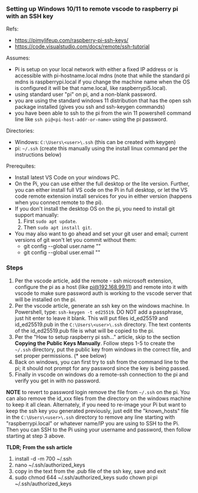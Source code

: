 ### Setting up Windows 10/11 to remote vscode to raspberry pi with an SSH key

Refs:
* https://pimylifeup.com/raspberry-pi-ssh-keys/
* https://code.visualstudio.com/docs/remote/ssh-tutorial

Assumes:
* Pi is setup on your local network with either a fixed IP address or is accessible with pi-hostname.local mdns (note that while the standard pi mdns is raspberrypi.local if you change the machine name when the OS is configured it will be that name.local, like raspberrypi5.local).
* using standard user "pi" on pi, and a non-blank password.
* you are using the standard windows 11 distribution that has the open ssh package installed (gives you ssh and ssh-keygen commands)
* you have been able to ssh to the pi from the win 11 powershell command line like `ssh pi@<pi-host-addr-or-name>` using the pi password.

Directories:
* Windows: `C:\Users\<user>\.ssh`  (this can be created with keygen)
* pi: `~/.ssh` (create this manually using the install linux command per the instructions below)

Prerequites:
* Install latest VS Code on your windows PC.
* On the Pi, you can use either the full desktop or the lite version.  Further, you can either install full VS code on the Pi in full desktop, or let the VS code remote extension install services for you in either version (happens when you connect remote to the pi). 
* If you don't install the desktop OS on the pi, you need to install git support manually:
    1. First `sudo apt update`.
    2. Then `sudo apt install git`.
* You may also want to go ahead and set your git user and email; current versions of git won't let you commit without them:
    * git  config --global user.name "<your github username>"
    * git config --global user.email "<your github email>"



### Steps
1. Per the vscode article, add the remote - ssh microsoft extension, configure the pi as a host (like pi@192.168.99.11) and remote into it with vscode to make sure password auth is working to the vscode server that will be installed on the pi.
2. Per the vscode article, generate an ssh key on the windows machine.  In Powershell, type: 
`ssh-keygen -t ed25519`. DO NOT add a passphrase, just hit enter to leave it blank.  This will put files id_ed25519 and id_ed25519.pub in the `C:\Users\<user>\.ssh` directory.  The text contents of the id_ed25519.pub file is what will be copied to the pi.
3. Per the "How to setup raspberry pi ssh..." article, skip to the section **Copying the Public Keys Manually**.  Follow steps 1-5 to create the `~/.ssh` directory, put the public key from windows in the correct file, and set proper permissions. (* see below)
4. Back on windows, you can first try to ssh from the command line to the pi; it should not prompt for any password since the key is being passed.
5. Finally in vscode on windows do a remote-ssh connection to the pi and verify you get in with no password.

**NOTE** to revert to password login remove the file from `~/.ssh` on the pi.  You can also remove the id_xxx files from the directory on the windows machine to keep it all clean.  Alternately, if you need to re-image your Pi but want to keep the ssh key you generated previously, just edit the "known_hosts" file in the `C:\Users\<user>\.ssh` directory to remove any line starting with "raspberrypi.local" or whatever name/IP you are using to SSH to the Pi.  Then you can SSH to the Pi using your username and password, then follow starting at step 3 above. 

**TLDR; From the ssh article**
1. install -d -m 700 ~/.ssh
2. nano ~/.ssh/authorized_keys
3. copy in the text from the .pub file of the ssh key, save and exit
4. sudo chmod 644 ~/.ssh/authorized_keys
sudo chown pi:pi ~/.ssh/authorized_keys

